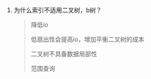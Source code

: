 1. 为什么索引不适用二叉树，b树？

   > 降低io
   >
   > 低扇出性会提高io，增加平衡二叉树的成本
   >
   > 二叉树不具备数据局部性 
   >
   > 范围查询

